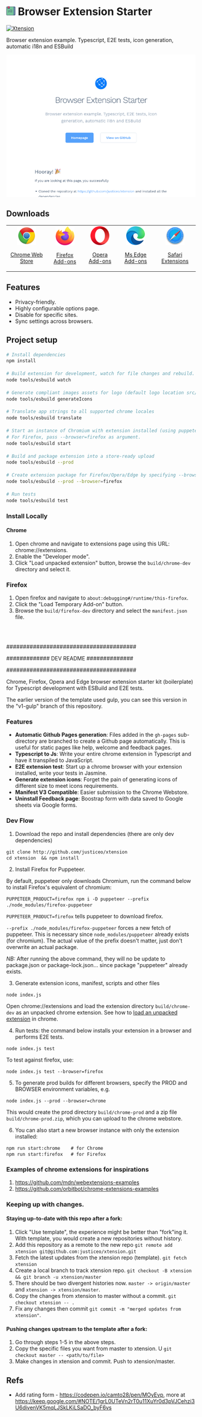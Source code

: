 # ![logo](src/assets/logo-24x24.png) Browser Extension Starter

[![Xtension](https://circleci.com/gh/justiceo/xtension/tree/main.svg?style=svg)](https://circleci.com/gh/justiceo/xtension/?branch=main)

Browser extension example. Typescript, E2E tests, icon generation, automatic i18n and ESBuild

![Screenshot](src/assets/screenshot.png "Screenshot")

## Downloads
<table cellspacing="0" cellpadding="0">
  <tr style="text-align: center">
    <td valign="center">
      <a align="center" href="https://chrome.google.com/webstore/">
        <img src="src/assets/browser-chrome.png" alt="Chrome web store" width="50" />
        <p align="center">Chrome Web Store</p>
      </a>
    </td>
    <td valign="center">
      <a href="https://addons.mozilla.org/firefox/extensions/">
        <img src="src/assets/browser-firefox.png" alt="Firefox add-ons" width="50" />
        <p align="center">Firefox Add-ons</p>
      </a>
    </td>
        <td valign="center">
      <a href="https://addons.opera.com/en/extensions/">
        <img src="src/assets/browser-opera.png" alt="Opera add-ons" width="50"/>
        <p align="center">Opera Add-ons</p>
      </a>
    </td>
        <td valign="center">
      <a href="https://microsoftedge.microsoft.com/addons">
        <img src="src/assets/browser-ms-edge.png" alt="MS Edge add-ons" width="50" />
        <p align="center">Ms Edge Add-ons</p>
      </a>
    </td>
        <td valign="center">
      <a href="https://apps.apple.com/app/apple-store/">
        <img src="src/assets/browser-safari.png" alt="Safari add-ons" width="50" />
        <p align="center">Safari Extensions</p>
      </a>
    </td>
  </tr>
</table>

## Features

* Privacy-friendly.
* Highly configurable options page.
* Disable for specific sites.
* Sync settings across browsers.

## Project setup

```bash
# Install dependencies
npm install

# Build extension for development, watch for file changes and rebuild.
node tools/esbuild watch

# Generate compliant images assets for logo (default logo location src/assets/logo.png)
node tools/esbuild generateIcons

# Translate app strings to all supported chrome locales
node tools/esbuild translate

# Start an instance of Chromium with extension installed (using puppeteer)
# For Firefox, pass --browser=firefox as argument.
node tools/esbuild start 

# Build and package extension into a store-ready upload
node tools/esbuild --prod 

# Create extension package for Firefox/Opera/Edge by specifying --browser argument
node tools/esbuild --prod --browser=firefox

# Run tests
node tools/esbuild test
```

### Install Locally

#### Chrome
1. Open chrome and navigate to extensions page using this URL: chrome://extensions.
2. Enable the "Developer mode".
3. Click "Load unpacked extension" button, browse the `build/chrome-dev` directory and select it.

### Firefox
1. Open firefox and navigate to `about:debugging#/runtime/this-firefox`.
2. Click the "Load Temporary Add-on" button.
3. Browse the `build/firefox-dev` directory and select the `manifest.json` file.

<br>
<br>

#######################################

############# DEV README ##############

#######################################


Chrome, Firefox, Opera and Edge browser extension starter kit (boilerplate) for Typescript development with ESBuild and E2E tests.

The earlier version of the template used gulp, you can see this version in the "v1-gulp" branch of this repository.

### Features
* **Automatic Github Pages generation**: Files added in the `gh-pages` sub-directory are branched to create a Github page automatically. This is useful for static pages like help, welcome and feedback pages.
* **Typescript to Js**: Write your entire chrome extension in Typescript and have it transpiled to JavaScript.
* **E2E extension test**: Start up a chrome browser with your extension installed, write your tests in Jasmine.
* **Generate extension icons**: Forget the pain of generating icons of different size to meet icons requirements.
* **Manifest V3 Compatible**: Easier submission to the Chrome Webstore.
* **Uninstall Feedback page**: Boostrap form with data saved to Google sheets via Google forms.

### Dev Flow

1. Download the repo and install dependencies (there are only dev dependencies)
```
git clone http://github.com/justiceo/xtension 
cd xtension  && npm install  
```

2. Install Firefox for Puppeteer.

By default, puppeteer only downloads Chromium, run the command below to install Firefox's equivalent of chromium:

```
PUPPETEER_PRODUCT=firefox npm i -D puppeteer --prefix ./node_modules/firefox-puppeteer
```

`PUPPETEER_PRODUCT=firefox` tells puppeteer to download firefox.

`--prefix ./node_modules/firefox-puppeteer` forces a new fetch of puppeteer. This is necessary since `node_modules/puppeteer` already exists (for chromium). The actual value of the prefix doesn't matter, just don't overwrite an actual package. 

*NB:* After running the above command, they will no be update to package.json or package-lock.json... since package "puppeteer" already exists.

3. Generate extension icons, manifest, scripts and other files
```
node index.js
```

Open chrome://extensions and load the extension directory `build/chrome-dev` as an unpacked chrome extension.
See how to [load an unpacked extension](https://developer.chrome.com/extensions/getstarted#manifest) in chrome.

4. Run tests: the command below installs your extension in a browser and performs E2E tests.
```
node index.js test
```

To test against firefox, use:
```
node index.js test --browser=firefox
```

5. To generate prod builds for different browsers, specify the PROD and BROWSER environment variables, e.g.
```
node index.js --prod --browser=chrome
```

This would create the prod directory `build/chrome-prod` and a zip file `build/chrome-prod.zip`, which you can upload to the chrome webstore.

6. You can also start a new browser instance with only the extension installed:

```
npm run start:chrome    # for Chrome
npm run start:firefox   # for Firefox
```

### Examples of chrome extensions for inspirations
1. https://github.com/mdn/webextensions-examples
2. https://github.com/orbitbot/chrome-extensions-examples


### Keeping up with changes.
#### Staying up-to-date with this repo after a fork:
1. Click "Use template", the experience might be better than "fork"ing it. With template, you would create a new repositories without history.
2. Add this repository as a remote to the new repo
`git remote add xtension git@github.com:justiceo/xtension.git`
3. Fetch the latest updates from the xtension repo (template).
`git fetch xtension`
4. Create a local branch to track xtension repo.
`git checkout -B xtension && git branch -u xtension/master`
5. There should be two divergent histories now. `master -> origin/master` and `xtension -> xtension/master`.
6. Copy the changes from xtension to master without a commit.
`git checkout xtension -- .` 
7. Fix any changes then commit
`git commit -m "merged updates from xtension"`.


#### Pushing changes upstream to the template after a fork:
1. Go through steps 1-5 in the above steps.
2. Copy the specific files you want from master to xtension. U
`git checkout master -- <path/to/file>`
3. Make changes in xtension and commit. Push to xtension/master.

## Refs
- Add rating form - https://codepen.io/camto28/pen/MOyEvp, more at https://keep.google.com/#NOTE/1grL0UTeVn2rT0u11XuYr0d3pVJCehzi3U6divenVK5mqLJSkLKiLSaDO_byF6vs
